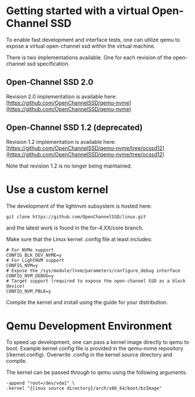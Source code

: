 # Getting started with a virtual Open-Channel SSD

To enable fast development and interface tests, one can utilize qemu to expose a virtual open-channel ssd within the virtual machine.

There is two implementations available. One for each revision of the open-channel ssd specification.

## Open-Channel SSD 2.0

Revision 2.0 implementation is available here: [https://github.com/OpenChannelSSD/qemu-nvme](https://github.com/OpenChannelSSD/qemu-nvme)

## Open-Channel SSD 1.2 (deprecated)

Revision 1.2 implementation is available here: [https://github.com/OpenChannelSSD/qemu-nvme/tree/ocssd12](https://github.com/OpenChannelSSD/qemu-nvme/tree/ocssd12)

Note that revision 1.2 is no longer being maintained.

# Use a custom kernel

The development of the lightnvm subsystem is hosted here:

   `git clone https://github.com/OpenChannelSSD/linux.git`

and the latest work is found in the for-4.XX/core branch.

Make sure that the Linux kernel .config file at least includes:

    # For NVMe support
    CONFIG_BLK_DEV_NVME=y
    # For LightNVM support
    CONFIG_NVM=y
    # Expose the /sys/module/lnvm/parameters/configure_debug interface
    CONFIG_NVM_DEBUG=y
    # Target support (required to expose the open-channel SSD as a block device)
    CONFIG_NVM_PBLK=y

Compile the kernel and install using the guide for your distribution.

# Qemu Development Environment

To speed up development, one can pass a kernel image directly to qemu to boot. Example kernel config file is provided in the qemu-nvme repository (/kernel.config). Overwrite .config in the kernel source directory and compile.

The kernel can be passed through to qemu using the following arguments.

    -append "root=/dev/vda1" \
    -kernel "{linux source directory}/arch/x86_64/boot/bzImage"

